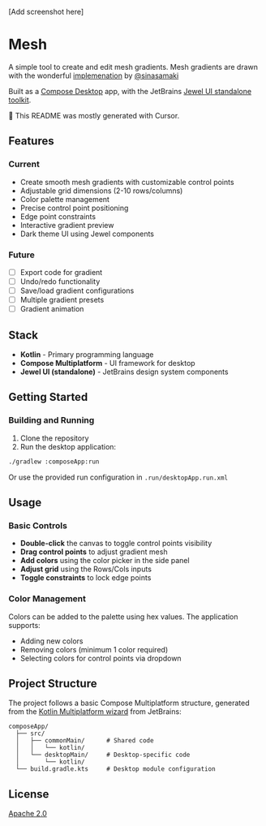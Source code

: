 [Add screenshot here]

# Mesh

A simple tool to create and edit mesh gradients. Mesh gradients are drawn with the wonderful [implemenation](https://gist.github.com/sinasamaki/05725557c945c5329fdba4a3494aaecb?ref=sinasamaki.com) by [@sinasamaki](https://www.sinasamaki.com/mesh-gradients-in-jetpack-compose/)

Built as a [Compose Desktop](https://www.jetbrains.com/compose-multiplatform/) app, with the JetBrains [Jewel UI standalone toolkit](https://github.com/JetBrains/jewel).

🔮 This README was mostly generated with Cursor.

## Features

### Current

- Create smooth mesh gradients with customizable control points
- Adjustable grid dimensions (2-10 rows/columns) 
- Color palette management
- Precise control point positioning
- Edge point constraints
- Interactive gradient preview
- Dark theme UI using Jewel components

### Future

- [ ] Export code for gradient 
- [ ] Undo/redo functionality
- [ ] Save/load gradient configurations
- [ ] Multiple gradient presets
- [ ] Gradient animation

## Stack

- **Kotlin** - Primary programming language
- **Compose Multiplatform** - UI framework for desktop
- **Jewel UI (standalone)** - JetBrains design system components

## Getting Started

### Building and Running

1. Clone the repository
2. Run the desktop application:

```bash
./gradlew :composeApp:run
```

Or use the provided run configuration in `.run/desktopApp.run.xml`

## Usage

### Basic Controls

- **Double-click** the canvas to toggle control points visibility
- **Drag control points** to adjust gradient mesh
- **Add colors** using the color picker in the side panel
- **Adjust grid** using the Rows/Cols inputs
- **Toggle constraints** to lock edge points

### Color Management

Colors can be added to the palette using hex values. The application supports:
- Adding new colors
- Removing colors (minimum 1 color required)
- Selecting colors for control points via dropdown

## Project Structure

The project follows a basic Compose Multiplatform structure, generated from the [Kotlin Multiplatform wizard](https://kmp.jetbrains.com/) from JetBrains:

```
composeApp/
  ├── src/
  │   ├── commonMain/      # Shared code
  │   │   └── kotlin/
  │   └── desktopMain/     # Desktop-specific code
  │       └── kotlin/
  └── build.gradle.kts     # Desktop module configuration
```

## License

[Apache 2.0](LICENSE)